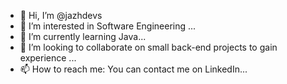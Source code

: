 - 👋 Hi, I’m @jazhdevs
- 👀 I’m interested in Software Engineering ...
- 🌱 I’m currently learning Java...
- 💞️ I’m looking to collaborate on small back-end projects to gain experience ...
- 📫 How to reach me: You can contact me on LinkedIn...

<!---
jazhdevs/jazhdevs is a ✨ special ✨ repository because its `README.md` (this file) appears on your GitHub profile.
You can click the Preview link to take a look at your changes.
--->

